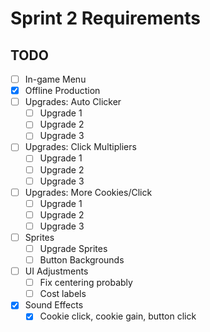 # Sprint 2 Requirements

## TODO

- [ ] In-game Menu
- [X] Offline Production
- [ ] Upgrades: Auto Clicker
  - [ ] Upgrade 1
  - [ ] Upgrade 2
  - [ ] Upgrade 3
- [ ] Upgrades: Click Multipliers
  - [ ] Upgrade 1
  - [ ] Upgrade 2
  - [ ] Upgrade 3
- [ ] Upgrades: More Cookies/Click
  - [ ] Upgrade 1
  - [ ] Upgrade 2
  - [ ] Upgrade 3
- [ ] Sprites
  - [ ] Upgrade Sprites
  - [ ] Button Backgrounds
- [ ] UI Adjustments
  - [ ] Fix centering probably
  - [ ] Cost labels
- [X] Sound Effects
  - [X] Cookie click, cookie gain, button click
